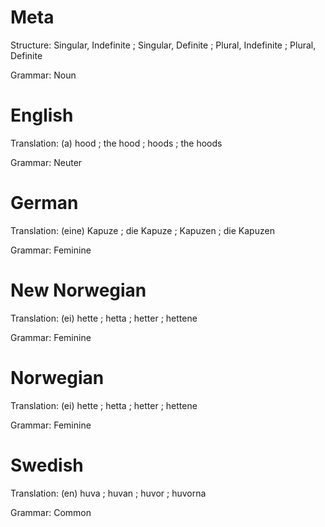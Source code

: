 Meta
====

Structure: Singular, Indefinite ; Singular, Definite ; Plural, Indefinite ; Plural, Definite

Grammar:   Noun



English
=======

Translation: (a) hood ; the hood ; hoods ; the hoods

Grammar:     Neuter



German
======

Translation: (eine) Kapuze ; die Kapuze ; Kapuzen ; die Kapuzen

Grammar:     Feminine



New Norwegian
=============

Translation: (ei) hette ; hetta ; hetter ; hettene

Grammar:     Feminine



Norwegian
=========

Translation: (ei) hette ; hetta ; hetter ; hettene

Grammar:     Feminine



Swedish
=======

Translation: (en) huva ; huvan ; huvor ; huvorna

Grammar:     Common
